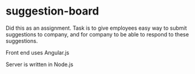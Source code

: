 # suggestion-board
Did this as an assignment. Task is to give employees easy way to submit suggestions to company, and for company to be able to respond to these suggestions.

Front end uses Angular.js

Server is written in Node.js
